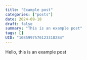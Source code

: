 ```yaml
---
title: "Example post"
categories: ["posts"]
date: 2024-09-18
draft: false
summary: "This is an example post"
tags: []
UID: "1085997576123318284"
---
```


Hello, this is an example post

